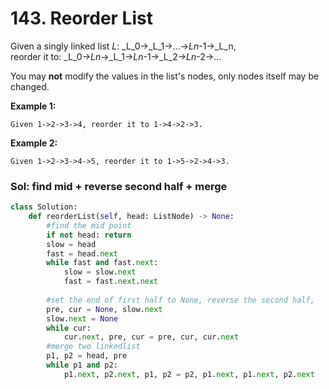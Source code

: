 # 143. Reorder List

Given a singly linked list _L_: _L_0→_L_1→…→_Ln_-1→_L_n,  
reorder it to: _L_0→_Ln_→_L_1→_Ln_-1→_L_2→_Ln_-2→…

You may **not** modify the values in the list's nodes, only nodes itself may be changed.

**Example 1:**

```text
Given 1->2->3->4, reorder it to 1->4->2->3.
```

**Example 2:**

```text
Given 1->2->3->4->5, reorder it to 1->5->2->4->3.
```

### Sol: find mid + reverse second half + merge

```python
class Solution:
    def reorderList(self, head: ListNode) -> None:
        #find the mid point
        if not head: return 
        slow = head
        fast = head.next
        while fast and fast.next:
            slow = slow.next
            fast = fast.next.next
                    
        #set the end of first half to None, reverse the second half, 
        pre, cur = None, slow.next
        slow.next = None
        while cur:
            cur.next, pre, cur = pre, cur, cur.next
        #merge two linkedlist
        p1, p2 = head, pre
        while p1 and p2:
            p1.next, p2.next, p1, p2 = p2, p1.next, p1.next, p2.next       
```

